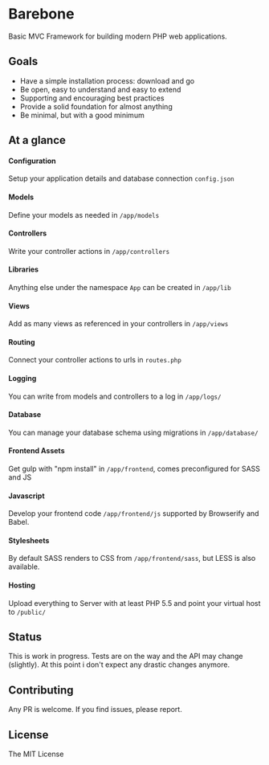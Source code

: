 # Barebone

Basic MVC Framework for building modern PHP web applications.

## Goals

- Have a simple installation process: download and go
- Be open, easy to understand and easy to extend
- Supporting and encouraging best practices
- Provide a solid foundation for almost anything
- Be minimal, but with a good minimum

## At a glance

#### Configuration

Setup your application details and database connection `config.json`

#### Models

Define your models as needed in `/app/models`

#### Controllers

Write your controller actions in `/app/controllers`

#### Libraries

Anything else under the namespace `App` can be created in `/app/lib`

#### Views

Add as many views as referenced in your controllers in `/app/views`

#### Routing

Connect your controller actions to urls in `routes.php`

#### Logging

You can write from models and controllers to a log in `/app/logs/`

#### Database

You can manage your database schema using migrations in `/app/database/`

#### Frontend Assets

Get gulp with "npm install" in `/app/frontend`, comes preconfigured for SASS and JS

#### Javascript

Develop your frontend code `/app/frontend/js` supported by Browserify and Babel. 

#### Stylesheets

By default SASS renders to CSS from `/app/frontend/sass`, but LESS is also available.

#### Hosting

Upload everything to Server with at least PHP 5.5 and point your virtual host to `/public/`

## Status

This is work in progress. Tests are on the way and the API may change (slightly).
At this point i don't expect any drastic changes anymore.

## Contributing

Any PR is welcome. If you find issues, please report.

## License 

The MIT License

